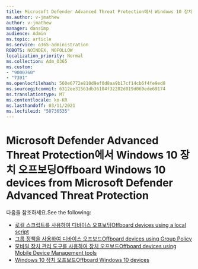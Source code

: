 ```yaml
---
title: Microsoft Defender Advanced Threat Protection에서 Windows 10 장치 오프보딩
ms.author: v-jmathew
author: v-jmathew
manager: dansimp
audience: Admin
ms.topic: article
ms.service: o365-administration
ROBOTS: NOINDEX, NOFOLLOW
localization_priority: Normal
ms.collection: Adm_O365
ms.custom:
- "9000760"
- "7391"
ms.openlocfilehash: 560e6772e810d9ef0d8aa9b17cf14cb6f4fe9ed8
ms.sourcegitcommit: 6312ee31561db36104f32282d019d069ede69174
ms.translationtype: MT
ms.contentlocale: ko-KR
ms.lasthandoff: 03/11/2021
ms.locfileid: "50736535"
---
```

# <a name="offboard-windows-10-devices-from-microsoft-defender-advanced-threat-protection"></a><span data-ttu-id="fe0c9-102">Microsoft Defender Advanced Threat Protection에서 Windows 10 장치 오프보딩</span><span class="sxs-lookup"><span data-stu-id="fe0c9-102">Offboard Windows 10 devices from Microsoft Defender Advanced Threat Protection</span></span>

<span data-ttu-id="fe0c9-103">다음을 참조하세요.</span><span class="sxs-lookup"><span data-stu-id="fe0c9-103">See the following:</span></span>

- [<span data-ttu-id="fe0c9-104">로컬 스크립트를 사용하여 디바이스 오프보딩</span><span class="sxs-lookup"><span data-stu-id="fe0c9-104">Offboard devices using a local script</span></span>](https://go.microsoft.com/fwlink/?linkid=2143465)
- [<span data-ttu-id="fe0c9-105">그룹 정책을 사용하여 디바이스 오프보드</span><span class="sxs-lookup"><span data-stu-id="fe0c9-105">Offboard devices using Group Policy</span></span>](https://go.microsoft.com/fwlink/?linkid=2143632)
- [<span data-ttu-id="fe0c9-106">모바일 장치 관리 도구를 사용하여 장치 오프보드</span><span class="sxs-lookup"><span data-stu-id="fe0c9-106">Offboard devices using Mobile Device Management tools</span></span>](https://go.microsoft.com/fwlink/?linkid=2143633)
- [<span data-ttu-id="fe0c9-107">Windows 10 장치 오프보드</span><span class="sxs-lookup"><span data-stu-id="fe0c9-107">Offboard Windows 10 devices</span></span>](https://go.microsoft.com/fwlink/?linkid=2143629)
